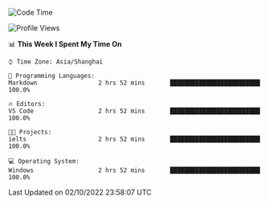 <!--START_SECTION:waka-->
![Code Time](http://img.shields.io/badge/Code%20Time-203%20hrs%2047%20mins-blue)

![Profile Views](http://img.shields.io/badge/Profile%20Views-0-blue)

📊 **This Week I Spent My Time On** 

```text
⌚︎ Time Zone: Asia/Shanghai

💬 Programming Languages: 
Markdown                 2 hrs 52 mins       █████████████████████████   100.0%

🔥 Editors: 
VS Code                  2 hrs 52 mins       █████████████████████████   100.0%

🐱‍💻 Projects: 
ielts                    2 hrs 52 mins       █████████████████████████   100.0%

💻 Operating System: 
Windows                  2 hrs 52 mins       █████████████████████████   100.0%

```


 Last Updated on 02/10/2022 23:58:07 UTC
<!--END_SECTION:waka-->